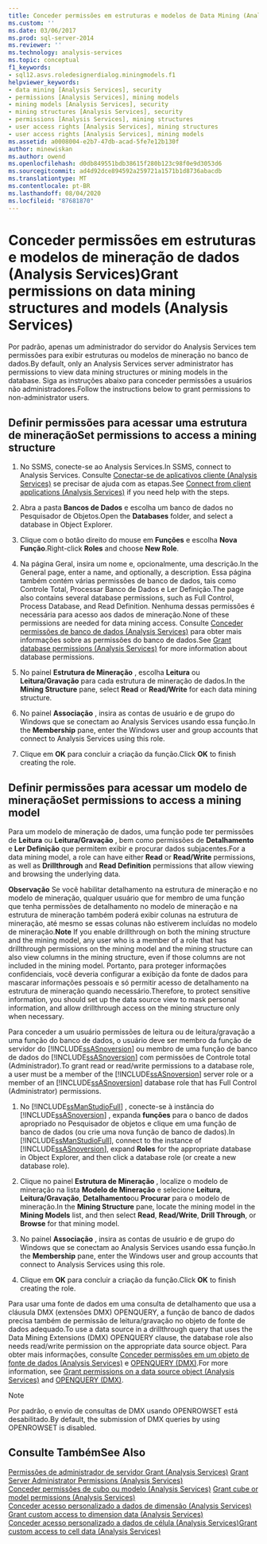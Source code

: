 ```yaml
---
title: Conceder permissões em estruturas e modelos de Data Mining (Analysis Services) | Microsoft Docs
ms.custom: ''
ms.date: 03/06/2017
ms.prod: sql-server-2014
ms.reviewer: ''
ms.technology: analysis-services
ms.topic: conceptual
f1_keywords:
- sql12.asvs.roledesignerdialog.miningmodels.f1
helpviewer_keywords:
- data mining [Analysis Services], security
- permissions [Analysis Services], mining models
- mining models [Analysis Services], security
- mining structures [Analysis Services], security
- permissions [Analysis Services], mining structures
- user access rights [Analysis Services], mining structures
- user access rights [Analysis Services], mining models
ms.assetid: a0008004-e2b7-47db-acad-5fe7e12b130f
author: minewiskan
ms.author: owend
ms.openlocfilehash: d0db849551bdb38615f280b123c98f0e9d3053d6
ms.sourcegitcommit: ad4d92dce894592a259721a1571b1d8736abacdb
ms.translationtype: MT
ms.contentlocale: pt-BR
ms.lasthandoff: 08/04/2020
ms.locfileid: "87681870"
---
```

# <a name="grant-permissions-on-data-mining-structures-and-models-analysis-services"></a><span data-ttu-id="d0e56-102">Conceder permissões em estruturas e modelos de mineração de dados (Analysis Services)</span><span class="sxs-lookup"><span data-stu-id="d0e56-102">Grant permissions on data mining structures and models (Analysis Services)</span></span>
  <span data-ttu-id="d0e56-103">Por padrão, apenas um administrador do servidor do Analysis Services tem permissões para exibir estruturas ou modelos de mineração no banco de dados.</span><span class="sxs-lookup"><span data-stu-id="d0e56-103">By default, only an Analysis Services server administrator has permissions to view data mining structures or mining models in the database.</span></span> <span data-ttu-id="d0e56-104">Siga as instruções abaixo para conceder permissões a usuários não administradores.</span><span class="sxs-lookup"><span data-stu-id="d0e56-104">Follow the instructions below to grant permissions to non-administrator users.</span></span>  
  
## <a name="set-permissions-to-access-a-mining-structure"></a><span data-ttu-id="d0e56-105">Definir permissões para acessar uma estrutura de mineração</span><span class="sxs-lookup"><span data-stu-id="d0e56-105">Set permissions to access a mining structure</span></span>  
  
1.  <span data-ttu-id="d0e56-106">No SSMS, conecte-se ao Analysis Services.</span><span class="sxs-lookup"><span data-stu-id="d0e56-106">In SSMS, connect to Analysis Services.</span></span> <span data-ttu-id="d0e56-107">Consulte [Conectar-se de aplicativos cliente &#40;Analysis Services&#41;](../instances/connect-from-client-applications-analysis-services.md) se precisar de ajuda com as etapas.</span><span class="sxs-lookup"><span data-stu-id="d0e56-107">See [Connect from client applications &#40;Analysis Services&#41;](../instances/connect-from-client-applications-analysis-services.md) if you need help with the steps.</span></span>  
  
2.  <span data-ttu-id="d0e56-108">Abra a pasta **Bancos de Dados** e escolha um banco de dados no Pesquisador de Objetos.</span><span class="sxs-lookup"><span data-stu-id="d0e56-108">Open the **Databases** folder, and select a database in Object Explorer.</span></span>  
  
3.  <span data-ttu-id="d0e56-109">Clique com o botão direito do mouse em **Funções** e escolha **Nova Função**.</span><span class="sxs-lookup"><span data-stu-id="d0e56-109">Right-click **Roles** and choose **New Role**.</span></span>  
  
4.  <span data-ttu-id="d0e56-110">Na página Geral, insira um nome e, opcionalmente, uma descrição.</span><span class="sxs-lookup"><span data-stu-id="d0e56-110">In the General page, enter a name, and optionally, a description.</span></span> <span data-ttu-id="d0e56-111">Essa página também contém várias permissões de banco de dados, tais como Controle Total, Processar Banco de Dados e Ler Definição.</span><span class="sxs-lookup"><span data-stu-id="d0e56-111">The page also contains several database permissions, such as Full Control, Process Database, and Read Definition.</span></span> <span data-ttu-id="d0e56-112">Nenhuma dessas permissões é necessária para acesso aos dados de mineração.</span><span class="sxs-lookup"><span data-stu-id="d0e56-112">None of these permissions are needed for data mining access.</span></span> <span data-ttu-id="d0e56-113">Consulte [Conceder permissões de banco de dados &#40;Analysis Services&#41;](grant-database-permissions-analysis-services.md) para obter mais informações sobre as permissões do banco de dados.</span><span class="sxs-lookup"><span data-stu-id="d0e56-113">See [Grant database permissions &#40;Analysis Services&#41;](grant-database-permissions-analysis-services.md) for more information about database permissions.</span></span>  
  
5.  <span data-ttu-id="d0e56-114">No painel **Estrutura de Mineração** , escolha **Leitura** ou **Leitura/Gravação**  para cada estrutura de mineração de dados.</span><span class="sxs-lookup"><span data-stu-id="d0e56-114">In the **Mining Structure** pane, select **Read** or **Read/Write**  for each data mining structure.</span></span>  
  
6.  <span data-ttu-id="d0e56-115">No painel **Associação** , insira as contas de usuário e de grupo do Windows que se conectam ao Analysis Services usando essa função.</span><span class="sxs-lookup"><span data-stu-id="d0e56-115">In the **Membership** pane, enter the Windows user and group accounts that connect to Analysis Services using this role.</span></span>  
  
7.  <span data-ttu-id="d0e56-116">Clique em **OK** para concluir a criação da função.</span><span class="sxs-lookup"><span data-stu-id="d0e56-116">Click **OK** to finish creating the role.</span></span>  
  
## <a name="set-permissions-to-access-a-mining-model"></a><span data-ttu-id="d0e56-117">Definir permissões para acessar um modelo de mineração</span><span class="sxs-lookup"><span data-stu-id="d0e56-117">Set permissions to access a mining model</span></span>  
 <span data-ttu-id="d0e56-118">Para um modelo de mineração de dados, uma função pode ter permissões de **Leitura** ou **Leitura/Gravação** , bem como permissões de **Detalhamento** e **Ler Definição** que permitem exibir e procurar dados subjacentes.</span><span class="sxs-lookup"><span data-stu-id="d0e56-118">For a data mining model, a role can have either **Read** or **Read/Write** permissions, as well as **Drillthrough** and **Read Definition** permissions that allow viewing and browsing the underlying data.</span></span>  
  
 <span data-ttu-id="d0e56-119">**Observação** Se você habilitar detalhamento na estrutura de mineração e no modelo de mineração, qualquer usuário que for membro de uma função que tenha permissões de detalhamento no modelo de mineração e na estrutura de mineração também poderá exibir colunas na estrutura de mineração, até mesmo se essas colunas não estiverem incluídas no modelo de mineração.</span><span class="sxs-lookup"><span data-stu-id="d0e56-119">**Note** If you enable drillthrough on both the mining structure and the mining model, any user who is a member of a role that has drillthrough permissions on the mining model and the mining structure can also view columns in the mining structure, even if those columns are not included in the mining model.</span></span> <span data-ttu-id="d0e56-120">Portanto, para proteger informações confidenciais, você deveria configurar a exibição da fonte de dados para mascarar informações pessoais e só permitir acesso de detalhamento na estrutura de mineração quando necessário.</span><span class="sxs-lookup"><span data-stu-id="d0e56-120">Therefore, to protect sensitive information, you should set up the data source view to mask personal information, and allow drillthrough access on the mining structure only when necessary.</span></span>  
  
 <span data-ttu-id="d0e56-121">Para conceder a um usuário permissões de leitura ou de leitura/gravação a uma função do banco de dados, o usuário deve ser membro da função de servidor do [!INCLUDE[ssASnoversion](../../includes/ssasnoversion-md.md)] ou membro de uma função de banco de dados do [!INCLUDE[ssASnoversion](../../includes/ssasnoversion-md.md)] com permissões de Controle total (Administrador).</span><span class="sxs-lookup"><span data-stu-id="d0e56-121">To grant read or read/write permissions to a database role, a user must be a member of the [!INCLUDE[ssASnoversion](../../includes/ssasnoversion-md.md)] server role or a member of an [!INCLUDE[ssASnoversion](../../includes/ssasnoversion-md.md)] database role that has Full Control (Administrator) permissions.</span></span>  
  
1.  <span data-ttu-id="d0e56-122">No [!INCLUDE[ssManStudioFull](../../includes/ssmanstudiofull-md.md)] , conecte-se à instância do [!INCLUDE[ssASnoversion](../../includes/ssasnoversion-md.md)] , expanda **funções** para o banco de dados apropriado no Pesquisador de objetos e clique em uma função de banco de dados (ou crie uma nova função de banco de dados).</span><span class="sxs-lookup"><span data-stu-id="d0e56-122">In [!INCLUDE[ssManStudioFull](../../includes/ssmanstudiofull-md.md)], connect to the instance of [!INCLUDE[ssASnoversion](../../includes/ssasnoversion-md.md)], expand **Roles** for the appropriate database in Object Explorer, and then click a database role (or create a new database role).</span></span>  
  
2.  <span data-ttu-id="d0e56-123">Clique no painel **Estrutura de Mineração** , localize o modelo de mineração na lista **Modelo de Mineração** e selecione **Leitura**, **Leitura/Gravação**, **Detalhamento**ou **Procurar** para o modelo de mineração.</span><span class="sxs-lookup"><span data-stu-id="d0e56-123">In the **Mining Structure** pane, locate the mining model in the **Mining Models** list, and then select **Read**, **Read/Write**, **Drill Through**, or **Browse** for that mining model.</span></span>  
  
3.  <span data-ttu-id="d0e56-124">No painel **Associação** , insira as contas de usuário e de grupo do Windows que se conectam ao Analysis Services usando essa função.</span><span class="sxs-lookup"><span data-stu-id="d0e56-124">In the **Membership** pane, enter the Windows user and group accounts that connect to Analysis Services using this role.</span></span>  
  
4.  <span data-ttu-id="d0e56-125">Clique em **OK** para concluir a criação da função.</span><span class="sxs-lookup"><span data-stu-id="d0e56-125">Click **OK** to finish creating the role.</span></span>  
  
 <span data-ttu-id="d0e56-126">Para usar uma fonte de dados em uma consulta de detalhamento que usa a cláusula DMX (extensões DMX) OPENQUERY, a função de banco de dados precisa também de permissão de leitura/gravação no objeto de fonte de dados adequado.</span><span class="sxs-lookup"><span data-stu-id="d0e56-126">To use a data source in a drillthrough query that uses the Data Mining Extensions (DMX) OPENQUERY clause, the database role also needs read/write permission on the appropriate data source object.</span></span> <span data-ttu-id="d0e56-127">Para obter mais informações, consulte [Conceder permissões em um objeto de fonte de dados &#40;Analysis Services&#41;](grant-permissions-on-a-data-source-object-analysis-services.md) e [OPENQUERY &#40;DMX&#41;](/sql/dmx/source-data-query-openquery).</span><span class="sxs-lookup"><span data-stu-id="d0e56-127">For more information, see [Grant permissions on a data source object &#40;Analysis Services&#41;](grant-permissions-on-a-data-source-object-analysis-services.md) and [OPENQUERY &#40;DMX&#41;](/sql/dmx/source-data-query-openquery).</span></span>  
  
> [!NOTE]  
>  <span data-ttu-id="d0e56-128">Por padrão, o envio de consultas de DMX usando OPENROWSET está desabilitado.</span><span class="sxs-lookup"><span data-stu-id="d0e56-128">By default, the submission of DMX queries by using OPENROWSET is disabled.</span></span>  
  
## <a name="see-also"></a><span data-ttu-id="d0e56-129">Consulte Também</span><span class="sxs-lookup"><span data-stu-id="d0e56-129">See Also</span></span>  
 <span data-ttu-id="d0e56-130">[Permissões de administrador de servidor Grant &#40;Analysis Services&#41;](../instances/grant-server-admin-rights-to-an-analysis-services-instance.md) </span><span class="sxs-lookup"><span data-stu-id="d0e56-130">[Grant Server Administrator Permissions &#40;Analysis Services&#41;](../instances/grant-server-admin-rights-to-an-analysis-services-instance.md) </span></span>  
 <span data-ttu-id="d0e56-131">[Conceder permissões de cubo ou modelo &#40;Analysis Services&#41;](grant-cube-or-model-permissions-analysis-services.md) </span><span class="sxs-lookup"><span data-stu-id="d0e56-131">[Grant cube or model permissions &#40;Analysis Services&#41;](grant-cube-or-model-permissions-analysis-services.md) </span></span>  
 <span data-ttu-id="d0e56-132">[Conceder acesso personalizado a dados de dimensão &#40;Analysis Services&#41;](grant-custom-access-to-dimension-data-analysis-services.md) </span><span class="sxs-lookup"><span data-stu-id="d0e56-132">[Grant custom access to dimension data &#40;Analysis Services&#41;](grant-custom-access-to-dimension-data-analysis-services.md) </span></span>  
 [<span data-ttu-id="d0e56-133">Conceder acesso personalizado a dados de célula &#40;Analysis Services&#41;</span><span class="sxs-lookup"><span data-stu-id="d0e56-133">Grant custom access to cell data &#40;Analysis Services&#41;</span></span>](grant-custom-access-to-cell-data-analysis-services.md)  
  
  
